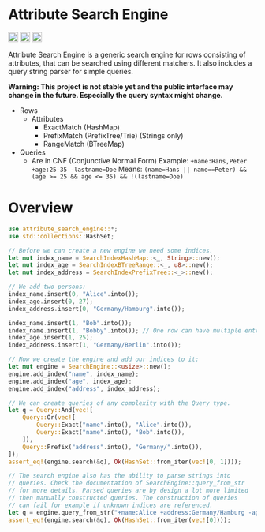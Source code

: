 # Attribute Search Engine

[<img alt="github" src="https://img.shields.io/badge/github-NHollmann/attribute--search--engine-77b0fc?style=for-the-badge&labelColor=555555&logo=github" height="20">](https://github.com/NHollmann/attribute-search-engine)
[<img alt="crates.io" src="https://img.shields.io/crates/v/attribute-search-engine.svg?style=for-the-badge&color=fc8d62&logo=rust" height="20">](https://crates.io/crates/attribute-search-engine)
[<img alt="docs.rs" src="https://img.shields.io/badge/docs.rs-attribute--search--engine-66c2a5?style=for-the-badge&labelColor=555555&logo=docs.rs" height="20">](https://docs.rs/attribute-search-engine)

Attribute Search Engine is a generic search engine for rows consisting of attributes, that can be searched using different matchers.
It also includes a query string parser for simple queries.

**Warning: This project is not stable yet and the public interface may change in the future. Especially the query syntax might change.**

- Rows
  - Attributes
    - ExactMatch  (HashMap)
    - PrefixMatch (PrefixTree/Trie) (Strings only)
    - RangeMatch  (BTreeMap)
- Queries
  - Are in CNF (Conjunctive Normal Form)
    Example: `+name:Hans,Peter +age:25-35 -lastname=Doe`
    Means:   `(name=Hans || name==Peter) && (age >= 25 && age <= 35) && !(lastname=Doe)`

# Overview
```rust
use attribute_search_engine::*;
use std::collections::HashSet;

// Before we can create a new engine we need some indices.
let mut index_name = SearchIndexHashMap::<_, String>::new();
let mut index_age = SearchIndexBTreeRange::<_, u8>::new();
let mut index_address = SearchIndexPrefixTree::<_>::new();

// We add two persons:
index_name.insert(0, "Alice".into());
index_age.insert(0, 27);
index_address.insert(0, "Germany/Hamburg".into());

index_name.insert(1, "Bob".into());
index_name.insert(1, "Bobby".into()); // One row can have multiple entries
index_age.insert(1, 25);
index_address.insert(1, "Germany/Berlin".into());

// Now we create the engine and add our indices to it:
let mut engine = SearchEngine::<usize>::new();
engine.add_index("name", index_name);
engine.add_index("age", index_age);
engine.add_index("address", index_address);

// We can create queries of any complexity with the Query type.
let q = Query::And(vec![
    Query::Or(vec![
        Query::Exact("name".into(), "Alice".into()),
        Query::Exact("name".into(), "Bob".into()),
    ]),
    Query::Prefix("address".into(), "Germany/".into()),
]);
assert_eq!(engine.search(&q), Ok(HashSet::from_iter(vec![0, 1])));

// The search engine also has the ability to parse strings into
// queries. Check the documentation of SearchEngine::query_from_str
// for more details. Parsed queries are by design a lot more limited
// then manually constructed queries. The construction of queries
// can fail for example if unknown indices are referenced.
let q = engine.query_from_str("+name:Alice +address:Germany/Hamburg -age:25").unwrap();
assert_eq!(engine.search(&q), Ok(HashSet::from_iter(vec![0])));
```
